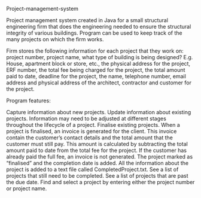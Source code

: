 Project-management-system

Project management system created in Java for a small structural engineering firm that does the engineering needed to ensure the structural integrity of various buildings. Program can be used to keep track of the many projects on which the firm works.

Firm stores the following information for each project that they work on: project number, project name, what type of building is being designed? E.g. House, apartment block or store, etc., the physical address for the project, ERF number, the total fee being charged for the project, the total amount paid to date, deadline for the project, the name, telephone number, email address and physical address of the architect, contractor and customer for the project.

Program features:

Capture information about new projects.
Update information about existing projects. Information may need to be adjusted at different stages throughout the lifecycle of a project.
Finalise existing projects. When a project is finalised, an invoice is generated for the client. This invoice contain the customer’s contact details and the total amount that the customer must still pay. This amount is calculated by subtracting the total amount paid to date from the total fee for the project. If the customer has already paid the full fee, an invoice is not generated. The project marked as “finalised” and the completion date is added. All the information about the project is added to a text file called CompletedProject.txt.
See a list of projects that still need to be completed.
See a list of projects that are past the due date.
Find and select a project by entering either the project number or project name.
